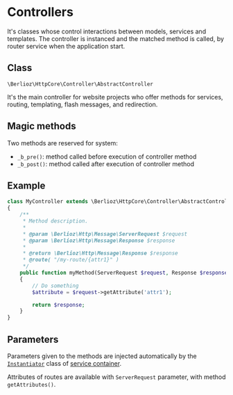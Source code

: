 <meta name="docparser-index" content="Basic uses; Controllers" />
<meta name="docparser-index-order" content="4" />

# Controllers

It's classes whose control interactions between models, services and templates.
The controller is instanced and the matched method is called, by router service when the application start.

## Class

`\Berlioz\HttpCore\Controller\AbstractController`

It's the main controller for website projects who offer methods for services, routing, templating, flash messages, and redirection.

## Magic methods

Two methods are reserved for system:

- `_b_pre()`: method called before execution of controller method
- `_b_post()`: method called after execution of controller method

## Example

```php
class MyController extends \Berlioz\HttpCore\Controller\AbstractController
{
    /**
     * Method description.
     *
     * @param \Berlioz\Http\Message\ServerRequest $request
     * @param \Berlioz\Http\Message\Response $response
     *
     * @return \Berlioz\Http\Message\Response $response
     * @route( "/my-route/{attr1}" )
     */
    public function myMethod(ServerRequest $request, Response $response): Response
    {
        // Do something
        $attribute = $request->getAttribute('attr1');

        return $response;
    }
}
```

## Parameters

Parameters given to the methods are injected automatically by the [`Instantiator`](./service-container.md) class of [service container](./service-container.md).

Attributes of routes are available with `ServerRequest` parameter, with method `getAttributes()`.